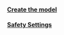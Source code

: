 #### [Create the model](https://ai.google.dev/api/python/google/generativeai/GenerativeModel)
#### [Safety Settings](https://ai.google.dev/gemini-api/docs/safety-settings)

